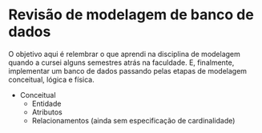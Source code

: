 # Revisão de modelagem de banco de dados

O objetivo aqui é relembrar o que aprendi na disciplina de modelagem quando a cursei alguns semestres atrás na faculdade. 
E, finalmente, implementar um banco de dados passando pelas etapas de modelagem conceitual, lógica e física.


 - Conceitual
    - Entidade
    - Atributos
    - Relacionamentos (ainda sem especificação de cardinalidade)

    

